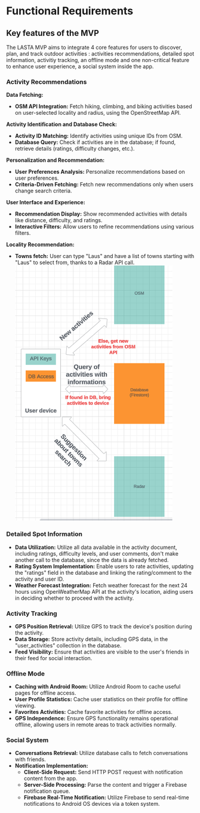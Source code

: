 # Functional Requirements

## Key features of the MVP

The LASTA MVP aims to integrate 4 core features for users to discover, plan, and track outdoor activities : activities recommendations, detailed spot information, activitiy tracking, an offline mode and one non-critical feature to enhance user experience, a social system inside the app.

### Activity Recommendations

**Data Fetching:**
- **OSM API Integration:** Fetch hiking, climbing, and biking activities based on user-selected locality and radius, using the OpenStreetMap API.

**Activity Identification and Database Check:**
- **Activity ID Matching:** Identify activities using unique IDs from OSM.
- **Database Query:** Check if activities are in the database; if found, retrieve details (ratings, difficulty changes, etc.).

**Personalization and Recommendation:**
- **User Preferences Analysis:** Personalize recommendations based on user preferences.
- **Criteria-Driven Fetching:** Fetch new recommendations only when users change search criteria.

**User Interface and Experience:**
- **Recommendation Display:** Show recommended activities with details like distance, difficulty, and ratings.
- **Interactive Filters:** Allow users to refine recommendations using various filters.

**Locality Recommendation:**
- **Towns fetch:** User can type "Laus" and have a list of towns starting with "Laus" to select from, thanks to a Radar API call.
![Activity Recommendations](image.png)

### Detailed Spot Information

- **Data Utilization:** Utilize all data available in the activity document, including ratings, difficulty levels, and user comments, don't make another call to the database, since the data is already fetched.
- **Rating System Implementation:** Enable users to rate activities, updating the "ratings" field in the database and linking the rating/comment to the activity and user ID.
- **Weather Forecast Integration:** Fetch weather forecast for the next 24 hours using OpenWeatherMap API at the activity's location, aiding users in deciding whether to proceed with the activity.

### Activity Tracking

- **GPS Position Retrieval:** Utilize GPS to track the device's position during the activity.
- **Data Storage:** Store activity details, including GPS data, in the "user_activities" collection in the database.
- **Feed Visibility:** Ensure that activities are visible to the user's friends in their feed for social interaction.

### Offline Mode

- **Caching with Android Room:** Utilize Android Room to cache useful pages for offline access.
- **User Profile Statistics:** Cache user statistics on their profile for offline viewing.
- **Favorites Activities:** Cache favorite activities for offline access.
- **GPS Independence:** Ensure GPS functionality remains operational offline, allowing users in remote areas to track activities normally.

### Social System

- **Conversations Retrieval:** Utilize database calls to fetch conversations with friends.
- **Notification Implementation:**
  - **Client-Side Request:** Send HTTP POST request with notification content from the app.
  - **Server-Side Processing:** Parse the content and trigger a Firebase notification queue.
  - **Firebase Real-Time Notification:** Utilize Firebase to send real-time notifications to Android OS devices via a token system.
